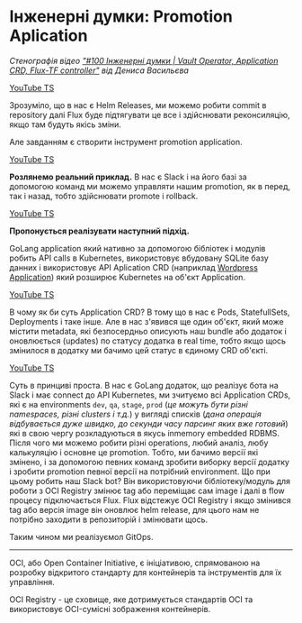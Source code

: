 # Інженерні думки: Promotion Aplication

*Стенографія відео ["#100 Інженерні думки | Vault Operator, Application CRD, Flux-TF controller"](https://www.youtu.be/zf9FScRhtCY) від Дениса Васильєва*

[YouTube TS](https://www.youtu.be/zf9FScRhtCY&t=990s)

Зрозуміло, що в нас є Helm Releases, ми можемо робити commit в repository далі Flux буде підтягувати це все і здійснювати реконсиляцію, якщо там будуть якісь зміни.

Але завданням є створити інструмент promotion application.

[YouTube TS](https://youtu.be/zf9FScRhtCY?t=794)

**Розлянемо реальний приклад.** В нас є Slack і на його базі за допомогою команд ми можемо управляти нашим promotion, як в перед, так і назад, тобто здійснювати promote і rollback.

[YouTube TS](https://youtu.be/zf9FScRhtCY?t=810)

**Пропонується реалізувати наступний підхід.**

GoLang application який нативно за допомогою бібліотек і модулів робить API calls в Kubernetes, використовує вбудовану SQLite базу данних і використовує API Aplication CRD (наприклад [Wordpress Application](https://github.com/kubernetes-sigs/application/blob/master/docs/examples/wordpress/application.yaml)) який розширює Kubernetes на об'єкт Application.

[YouTube TS](https://youtu.be/zf9FScRhtCY?t=852)

В чому як би суть Application CRD? В тому що в нас є Pods, StatefullSets, Deployments і таке інше. Але в нас з'явився ще один об'єкт, який може містити metadata, які безпосердньо описують наш bundle або додаток і оновлюється (updates) по статусу додатка в real time, тобто якщо щось змінилося в додатку ми бачимо цей статус в єдиному CRD об'єкті.

[YouTube TS](https://youtu.be/zf9FScRhtCY?t=891)

Суть в принциві проста. В нас є GoLang додаток, що реалізує бота на Slack і має connect до API Kubernetes, ми зчитуємо всі Application CRDs, які є на environments `dev`, `qa`, `stage`, `prod` (*це можуть бути різні namespaces, різні clusters і т.д.*) у вигляді списків (*дана операція відбувається дуже швидко, до секунди часу парсинг яких вже готовий*) які в свою чергу розкладуються в якусь inmemory embedded RDBMS. Після чого ми можемо робити різні operations, любий аналіз, любу калькуляцію і основне це promotion. Тобто, ми бачимо версії які змінено, і за допомогою певних команд зробити виборку версії додатку і зробити promotion певної версії на потрібний environment. Що при цьому робить наш Slack bot? Він використовуючи бібліотеку/модуль для роботи з OCI Registry змінює tag або переміщає сам image і далі в flow процесу підключається Flux. Flux відстежує OCI Registry і якщо змінився tag або версія image він оновлює helm release, для цього нам не потрібно заходити в репозиторій і змінювати щось.

Таким чином ми реалізуємол GitOps.

---

OCI, або Open Container Initiative, є ініціативою, спрямованою на розробку відкритого стандарту для контейнерів та інструментів для їх управління. 

OCI Registry - це сховище, яке дотримується стандартів OCI та використовує OCI-сумісні зображення контейнерів. 
